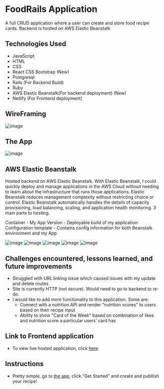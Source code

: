 # FoodRails Application

A full CRUD application where a user can create and store food recipe cards. Backend is hosted on AWS Elastic Beanstalk 

## Technologies Used
- JavaScript 
- HTML
- CSS
- React CSS Bootstrap (New)
- Postgresql
- Rails (For Backend Build)
- Ruby
- AWS Elastic Beanstalk(For backend deployment) (New)
- Netlify (For Frontend deployment)


## WireFraming

![image](https://user-images.githubusercontent.com/72947001/124055847-45b50d00-d9ea-11eb-8177-6f43d6cb0910.png)


## The App 

![image](https://user-images.githubusercontent.com/72947001/126040445-e4364197-1c7e-41b5-b116-a5928e6a6e37.png)

## AWS Elastic Beanstalk 
Hosted backend on AWS Elastic Beanstalk. With Elastic Beanstalk, I could quickly deploy and manage applications in the AWS Cloud without needing to learn about the infrastructure that runs those applications. Elastic Beanstalk reduces management complexity without restricting choice or control. Elastic Beanstalk automatically handles the details of capacity provisioning, load balancing, scaling, and application health monitoring. 3 main parts to hosting.


Container - My App 
Version - Deployable build of my application 
Configuration template - Contains config information for both Beanstalk environment and my App

![image](https://user-images.githubusercontent.com/72947001/126040633-65a2edb3-1874-4b7d-be31-e06584d2ce2c.png)
![image](https://user-images.githubusercontent.com/72947001/126040642-a87481d2-5110-49fb-99fa-f5d3b03dfbd5.png)
![image](https://user-images.githubusercontent.com/72947001/126040649-8277fdfe-b845-4e6e-8488-470b72d3921f.png)
![image](https://user-images.githubusercontent.com/72947001/126040658-093405a8-b76e-4f29-909c-658b5e662e7f.png)
![image](https://user-images.githubusercontent.com/72947001/126040672-8eaef533-7ab4-4c6b-b527-bbdcdf3f600a.png)




## Challenges encountered, lessons learned, and future improvements

- Struggled with URL linking issue which caused issues with my update and delete routes
- Site is currently HTTP (not secure). Would need to go to backend to re-do. 
- I would like to add more functionality to this application. Some are:     
    - Connect with a nutrition API and render "nutrition scores" to users based on their recipe input
    - Ability to show "Card of the Week" based on combination of likes and nutrition score a particular users' card has 


## Link to Frontend application 

- To view live hosted application, click  [here](https://foodrails.netlify.app/)

## Instructions 

- Pretty simple, go to [the app](https://foodrails.netlify.app/), click "Get Started" and create and publlish your recipe!

